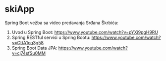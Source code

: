 # skiApp

Spring Boot vežba sa video predavanja Srđana Škrbića:
1. Uvod u Spring Boot: https://www.youtube.com/watch?v=pYXi9pgH9RU
2. Spring RESTful servisi u Spring Bootu: https://www.youtube.com/watch?v=CttA1cq3g58
3. Spring Boot Data JPA: https://www.youtube.com/watch?v=cj74sfSu0MM
